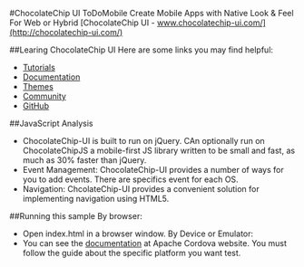 #ChocolateChip UI ToDoMobile
Create Mobile Apps with Native Look & Feel For Web or Hybrid
[ChocolateChip UI - www.chocolatechip-ui.com/](http://chocolatechip-ui.com/)

##Learing ChocolateChip UI
Here are some links you may find helpful:
  * [Tutorials](http://chocolatechip-ui.com/tutorials.html#/layouts)
  * [Documentation](http://chocolatechip-ui.com/documentation.html#/building)
  * [Themes](http://chocolatechip-ui.com/themes.html)
  * [Community](http://chocolatechip-ui.com/community.html#/news)
  * [GitHub](https://github.com/chocolatechipui)

##JavaScript Analysis
  * ChocolateChip-UI is built to run on jQuery. CAn optionally run on ChocolateChipJS a mobile-first JS library written to be small and fast, as much as 30% faster than jQuery.
  * Event Management: ChocolateChip-UI provides a number of ways for you to add events. There are specifics event for each OS.
  * Navigation: ChcolateChip-UI provides a convenient solution for implementing navigation using HTML5.
  
##Running this sample
By browser: 
  * Open index.html in a browser window.
By Device or Emulator:
  * You can see the [documentation](http://cordova.apache.org/docs/en/4.0.0/guide_platforms_index.md.html#Platform%20Guides) at Apache Cordova website. You must follow the guide about the specific platform you want test.